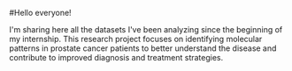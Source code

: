 #Hello everyone!

I'm sharing here all the datasets I've been analyzing since the beginning of my internship. This research project focuses on identifying molecular patterns in prostate cancer patients to better understand the disease and contribute to improved diagnosis and treatment strategies.
